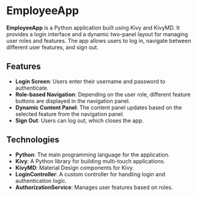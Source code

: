 # EmployeeApp

**EmployeeApp** is a Python application built using Kivy and KivyMD. It provides a login interface and a dynamic two-panel layout for managing user roles and features. The app allows users to log in, navigate between different user features, and sign out.

## Features

- **Login Screen**: Users enter their username and password to authenticate.
- **Role-based Navigation**: Depending on the user role, different feature buttons are displayed in the navigation panel.
- **Dynamic Content Panel**: The content panel updates based on the selected feature from the navigation panel.
- **Sign Out**: Users can log out, which closes the app.

## Technologies

- **Python**: The main programming language for the application.
- **Kivy**: A Python library for building multi-touch applications.
- **KivyMD**: Material Design components for Kivy.
- **LoginController**: A custom controller for handling login and authentication logic.
- **AuthorizationService**: Manages user features based on roles.
